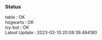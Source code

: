 ### Status


table : OK  
hogwarts : OK  
icy-bot : OK  
Latest Update : 2023-02-10 20:08:39.484180
